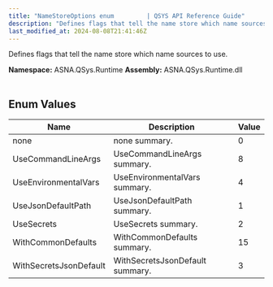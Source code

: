 ```yaml
---
title: "NameStoreOptions enum         | QSYS API Reference Guide"
description: "Defines flags that tell the name store which name sources to use. "
last_modified_at: 2024-08-08T21:41:46Z
---
```


Defines flags that tell the name store which name sources to use.

**Namespace:** ASNA.QSys.Runtime
**Assembly:** ASNA.QSys.Runtime.dll
<br>
<br>

## Enum Values

| Name | Description | Value
| --- | --- | --- 
| none | none summary. | 0 |
| UseCommandLineArgs | UseCommandLineArgs summary. | 8 |
| UseEnvironmentalVars | UseEnvironmentalVars summary. | 4 |
| UseJsonDefaultPath | UseJsonDefaultPath summary. | 1 |
| UseSecrets | UseSecrets summary. | 2 |
| WithCommonDefaults | WithCommonDefaults summary. | 15 |
| WithSecretsJsonDefault | WithSecretsJsonDefault summary. | 3 |
